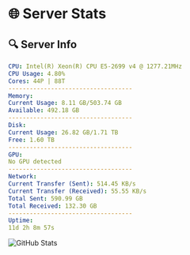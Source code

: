 # 🌐 Server Stats
## 🔍 Server Info
```yaml
CPU: Intel(R) Xeon(R) CPU E5-2699 v4 @ 1277.21MHz
CPU Usage: 4.80%
Cores: 44P | 88T
-----------------------------------
Memory:
Current Usage: 8.11 GB/503.74 GB
Available: 492.18 GB
-----------------------------------
Disk:
Current Usage: 26.82 GB/1.71 TB
Free: 1.60 TB
-----------------------------------
GPU:
No GPU detected
-----------------------------------
Network:
Current Transfer (Sent): 514.45 KB/s
Current Transfer (Received): 55.55 KB/s
Total Sent: 590.99 GB
Total Received: 132.30 GB
-----------------------------------
Uptime:
11d 2h 8m 57s
```
![GitHub Stats](https://img.shields.io/badge/Updated-2025-04-30_19:17:45-blue)